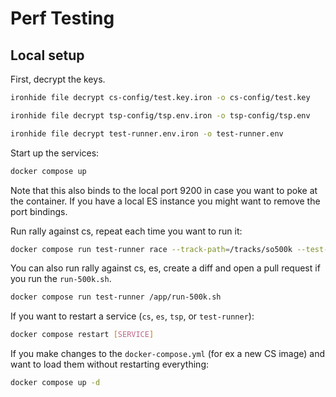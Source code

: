 # Perf Testing

## Local setup

First, decrypt the keys.

```bash
ironhide file decrypt cs-config/test.key.iron -o cs-config/test.key
```

```bash
ironhide file decrypt tsp-config/tsp.env.iron -o tsp-config/tsp.env
```

```bash
ironhide file decrypt test-runner.env.iron -o test-runner.env
```

Start up the services:

```bash
docker compose up
```

Note that this also binds to the local port 9200 in case you want to poke at the container. If you have a local ES instance you might want to remove the port bindings.

Run rally against cs, repeat each time you want to run it:

```bash
docker compose run test-runner race --track-path=/tracks/so500k --test-mode --pipeline=benchmark-only --target-hosts=cs:8675
```

You can also run rally against cs, es, create a diff and open a pull request if you run the `run-500k.sh`.

```bash
docker compose run test-runner /app/run-500k.sh
```

If you want to restart a service (`cs`, `es`, `tsp`, or `test-runner`):

```bash
docker compose restart [SERVICE]
```

If you make changes to the `docker-compose.yml` (for ex a new CS image) and want to load them without restarting everything:

```bash
docker compose up -d
```
